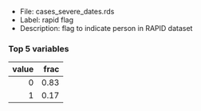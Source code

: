 

* File: cases_severe_dates.rds
* Label: rapid flag
* Description: flag to indicate person in RAPID dataset

### Top 5 variables
|   value |   frac |
|--------:|-------:|
|       0 |   0.83 |
|       1 |   0.17 |
        